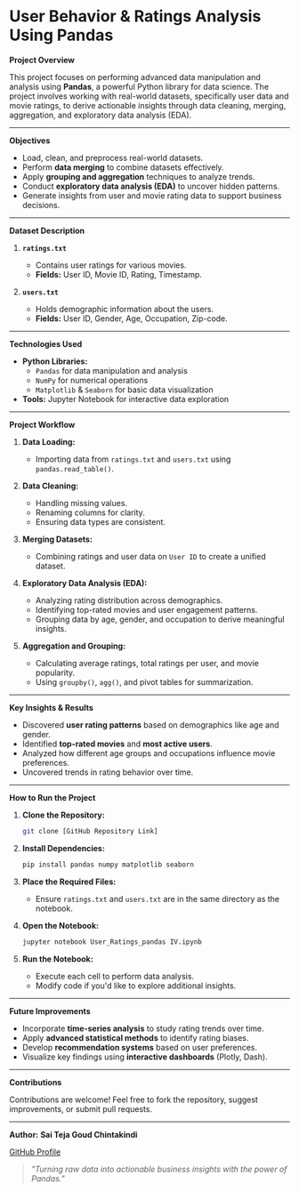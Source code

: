 # User Behavior & Ratings Analysis Using Pandas

**Project Overview**

This project focuses on performing advanced data manipulation and analysis using **Pandas**, a powerful Python library for data science. The project involves working with real-world datasets, specifically user data and movie ratings, to derive actionable insights through data cleaning, merging, aggregation, and exploratory data analysis (EDA).

---
 **Objectives**

- Load, clean, and preprocess real-world datasets.
- Perform **data merging** to combine datasets effectively.
- Apply **grouping and aggregation** techniques to analyze trends.
- Conduct **exploratory data analysis (EDA)** to uncover hidden patterns.
- Generate insights from user and movie rating data to support business decisions.

---

**Dataset Description**

1. **`ratings.txt`** 
   - Contains user ratings for various movies.  
   - **Fields:** User ID, Movie ID, Rating, Timestamp.

2. **`users.txt`**  
   - Holds demographic information about the users.  
   - **Fields:** User ID, Gender, Age, Occupation, Zip-code.

---

**Technologies Used**

- **Python Libraries:**
  - `Pandas` for data manipulation and analysis
  - `NumPy` for numerical operations
  - `Matplotlib` & `Seaborn` for basic data visualization
- **Tools:** Jupyter Notebook for interactive data exploration

---

**Project Workflow**

1. **Data Loading:**
   - Importing data from `ratings.txt` and `users.txt` using `pandas.read_table()`.

2. **Data Cleaning:**
   - Handling missing values.
   - Renaming columns for clarity.
   - Ensuring data types are consistent.

3. **Merging Datasets:**
   - Combining ratings and user data on `User ID` to create a unified dataset.

4. **Exploratory Data Analysis (EDA):**
   - Analyzing rating distribution across demographics.
   - Identifying top-rated movies and user engagement patterns.
   - Grouping data by age, gender, and occupation to derive meaningful insights.

5. **Aggregation and Grouping:**
   - Calculating average ratings, total ratings per user, and movie popularity.
   - Using `groupby()`, `agg()`, and pivot tables for summarization.

---

**Key Insights & Results**

- Discovered **user rating patterns** based on demographics like age and gender.
- Identified **top-rated movies** and **most active users**.
- Analyzed how different age groups and occupations influence movie preferences.
- Uncovered trends in rating behavior over time.

---

**How to Run the Project**

1. **Clone the Repository:**
   ```bash
   git clone [GitHub Repository Link]
   ```
2. **Install Dependencies:**
   ```bash
   pip install pandas numpy matplotlib seaborn
   ```
3. **Place the Required Files:**
   - Ensure `ratings.txt` and `users.txt` are in the same directory as the notebook.

4. **Open the Notebook:**
   ```bash
   jupyter notebook User_Ratings_pandas IV.ipynb
   ```
5. **Run the Notebook:**
   - Execute each cell to perform data analysis.
   - Modify code if you'd like to explore additional insights.

---

**Future Improvements**

- Incorporate **time-series analysis** to study rating trends over time.
- Apply **advanced statistical methods** to identify rating biases.
- Develop **recommendation systems** based on user preferences.
- Visualize key findings using **interactive dashboards** (Plotly, Dash).

---

 **Contributions**

Contributions are welcome! Feel free to fork the repository, suggest improvements, or submit pull requests.

---

**Author:** 
**Sai Teja Goud Chintakindi**

[GitHub Profile](https://github.com/saitejagoudch)


> *"Turning raw data into actionable business insights with the power of Pandas."*


